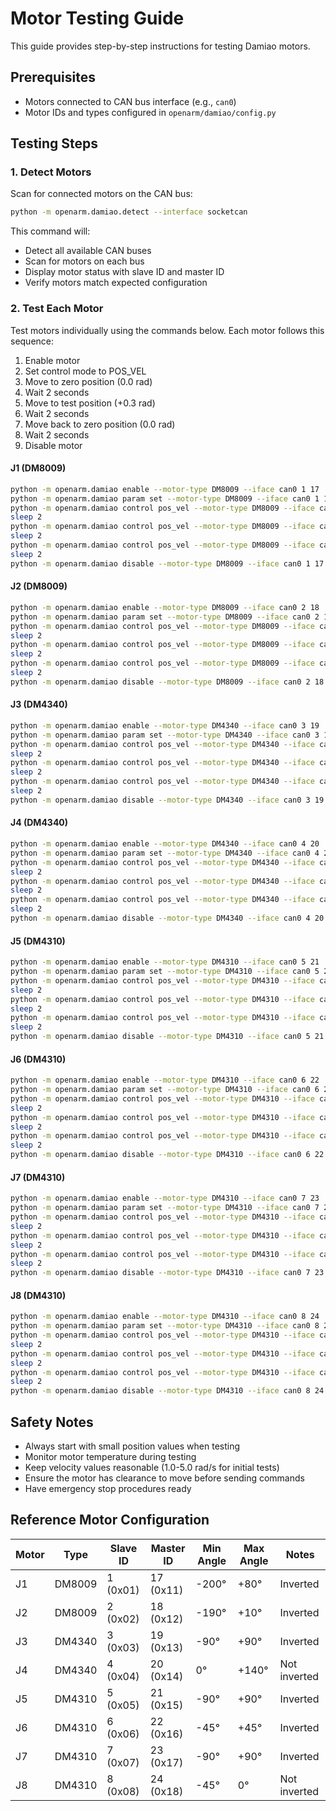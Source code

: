 # Motor Testing Guide

This guide provides step-by-step instructions for testing Damiao motors.

## Prerequisites

- Motors connected to CAN bus interface (e.g., `can0`)
- Motor IDs and types configured in `openarm/damiao/config.py`

## Testing Steps

### 1. Detect Motors

Scan for connected motors on the CAN bus:

```bash
python -m openarm.damiao.detect --interface socketcan
```

This command will:

- Detect all available CAN buses
- Scan for motors on each bus
- Display motor status with slave ID and master ID
- Verify motors match expected configuration

### 2. Test Each Motor

Test motors individually using the commands below. Each motor follows this sequence:

1. Enable motor
2. Set control mode to POS_VEL
3. Move to zero position (0.0 rad)
4. Wait 2 seconds
5. Move to test position (+0.3 rad)
6. Wait 2 seconds
7. Move back to zero position (0.0 rad)
8. Wait 2 seconds
9. Disable motor

#### J1 (DM8009)

```bash
python -m openarm.damiao enable --motor-type DM8009 --iface can0 1 17
python -m openarm.damiao param set --motor-type DM8009 --iface can0 1 17 control_mode 2
python -m openarm.damiao control pos_vel --motor-type DM8009 --iface can0 1 17 0.0 0.2
sleep 2
python -m openarm.damiao control pos_vel --motor-type DM8009 --iface can0 1 17 0.3 0.2
sleep 2
python -m openarm.damiao control pos_vel --motor-type DM8009 --iface can0 1 17 0.0 0.2
sleep 2
python -m openarm.damiao disable --motor-type DM8009 --iface can0 1 17
```

#### J2 (DM8009)

```bash
python -m openarm.damiao enable --motor-type DM8009 --iface can0 2 18
python -m openarm.damiao param set --motor-type DM8009 --iface can0 2 18 control_mode 2
python -m openarm.damiao control pos_vel --motor-type DM8009 --iface can0 2 18 0.0 0.2
sleep 2
python -m openarm.damiao control pos_vel --motor-type DM8009 --iface can0 2 18 0.3 0.2
sleep 2
python -m openarm.damiao control pos_vel --motor-type DM8009 --iface can0 2 18 0.0 0.2
sleep 2
python -m openarm.damiao disable --motor-type DM8009 --iface can0 2 18
```

#### J3 (DM4340)

```bash
python -m openarm.damiao enable --motor-type DM4340 --iface can0 3 19
python -m openarm.damiao param set --motor-type DM4340 --iface can0 3 19 control_mode 2
python -m openarm.damiao control pos_vel --motor-type DM4340 --iface can0 3 19 0.0 0.2
sleep 2
python -m openarm.damiao control pos_vel --motor-type DM4340 --iface can0 3 19 0.3 0.2
sleep 2
python -m openarm.damiao control pos_vel --motor-type DM4340 --iface can0 3 19 0.0 0.2
sleep 2
python -m openarm.damiao disable --motor-type DM4340 --iface can0 3 19
```

#### J4 (DM4340)

```bash
python -m openarm.damiao enable --motor-type DM4340 --iface can0 4 20
python -m openarm.damiao param set --motor-type DM4340 --iface can0 4 20 control_mode 2
python -m openarm.damiao control pos_vel --motor-type DM4340 --iface can0 4 20 0.0 0.2
sleep 2
python -m openarm.damiao control pos_vel --motor-type DM4340 --iface can0 4 20 0.3 0.2
sleep 2
python -m openarm.damiao control pos_vel --motor-type DM4340 --iface can0 4 20 0.0 0.2
sleep 2
python -m openarm.damiao disable --motor-type DM4340 --iface can0 4 20
```

#### J5 (DM4310)

```bash
python -m openarm.damiao enable --motor-type DM4310 --iface can0 5 21
python -m openarm.damiao param set --motor-type DM4310 --iface can0 5 21 control_mode 2
python -m openarm.damiao control pos_vel --motor-type DM4310 --iface can0 5 21 0.0 0.2
sleep 2
python -m openarm.damiao control pos_vel --motor-type DM4310 --iface can0 5 21 0.3 0.2
sleep 2
python -m openarm.damiao control pos_vel --motor-type DM4310 --iface can0 5 21 0.0 0.2
sleep 2
python -m openarm.damiao disable --motor-type DM4310 --iface can0 5 21
```

#### J6 (DM4310)

```bash
python -m openarm.damiao enable --motor-type DM4310 --iface can0 6 22
python -m openarm.damiao param set --motor-type DM4310 --iface can0 6 22 control_mode 2
python -m openarm.damiao control pos_vel --motor-type DM4310 --iface can0 6 22 0.0 0.2
sleep 2
python -m openarm.damiao control pos_vel --motor-type DM4310 --iface can0 6 22 0.3 0.2
sleep 2
python -m openarm.damiao control pos_vel --motor-type DM4310 --iface can0 6 22 0.0 0.2
sleep 2
python -m openarm.damiao disable --motor-type DM4310 --iface can0 6 22
```

#### J7 (DM4310)

```bash
python -m openarm.damiao enable --motor-type DM4310 --iface can0 7 23
python -m openarm.damiao param set --motor-type DM4310 --iface can0 7 23 control_mode 2
python -m openarm.damiao control pos_vel --motor-type DM4310 --iface can0 7 23 0.0 0.2
sleep 2
python -m openarm.damiao control pos_vel --motor-type DM4310 --iface can0 7 23 0.3 0.2
sleep 2
python -m openarm.damiao control pos_vel --motor-type DM4310 --iface can0 7 23 0.0 0.2
sleep 2
python -m openarm.damiao disable --motor-type DM4310 --iface can0 7 23
```

#### J8 (DM4310)

```bash
python -m openarm.damiao enable --motor-type DM4310 --iface can0 8 24
python -m openarm.damiao param set --motor-type DM4310 --iface can0 8 24 control_mode 2
python -m openarm.damiao control pos_vel --motor-type DM4310 --iface can0 8 24 0.0 0.2
sleep 2
python -m openarm.damiao control pos_vel --motor-type DM4310 --iface can0 8 24 -0.3 0.2
sleep 2
python -m openarm.damiao control pos_vel --motor-type DM4310 --iface can0 8 24 0.0 0.2
sleep 2
python -m openarm.damiao disable --motor-type DM4310 --iface can0 8 24
```

## Safety Notes

- Always start with small position values when testing
- Monitor motor temperature during testing
- Keep velocity values reasonable (1.0-5.0 rad/s for initial tests)
- Ensure the motor has clearance to move before sending commands
- Have emergency stop procedures ready

## Reference Motor Configuration

| Motor | Type   | Slave ID | Master ID | Min Angle | Max Angle | Notes        |
| ----- | ------ | -------- | --------- | --------- | --------- | ------------ |
| J1    | DM8009 | 1 (0x01) | 17 (0x11) | -200°     | +80°      | Inverted     |
| J2    | DM8009 | 2 (0x02) | 18 (0x12) | -190°     | +10°      | Inverted     |
| J3    | DM4340 | 3 (0x03) | 19 (0x13) | -90°      | +90°      | Inverted     |
| J4    | DM4340 | 4 (0x04) | 20 (0x14) | 0°        | +140°     | Not inverted |
| J5    | DM4310 | 5 (0x05) | 21 (0x15) | -90°      | +90°      | Inverted     |
| J6    | DM4310 | 6 (0x06) | 22 (0x16) | -45°      | +45°      | Inverted     |
| J7    | DM4310 | 7 (0x07) | 23 (0x17) | -90°      | +90°      | Inverted     |
| J8    | DM4310 | 8 (0x08) | 24 (0x18) | -45°      | 0°        | Not inverted |

